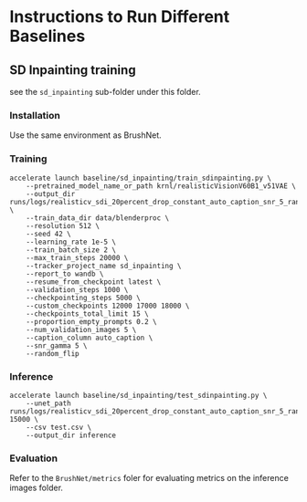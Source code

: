 # Instructions to Run Different Baselines


## SD Inpainting training

see the `sd_inpainting` sub-folder under this folder.

### Installation

Use the same environment as BrushNet.

### Training

```shell
accelerate launch baseline/sd_inpainting/train_sdinpainting.py \
    --pretrained_model_name_or_path krnl/realisticVisionV60B1_v51VAE \
    --output_dir runs/logs/realisticv_sdi_20percent_drop_constant_auto_caption_snr_5_random_flip \
    --train_data_dir data/blenderproc \
    --resolution 512 \
    --seed 42 \
    --learning_rate 1e-5 \
    --train_batch_size 2 \
    --max_train_steps 20000 \
    --tracker_project_name sd_inpainting \
    --report_to wandb \
    --resume_from_checkpoint latest \
    --validation_steps 1000 \
    --checkpointing_steps 5000 \
    --custom_checkpoints 12000 17000 18000 \
    --checkpoints_total_limit 15 \
    --proportion_empty_prompts 0.2 \
    --num_validation_images 5 \
    --caption_column auto_caption \
    --snr_gamma 5 \
    --random_flip
```

### Inference

```shell
accelerate launch baseline/sd_inpainting/test_sdinpainting.py \
    --unet_path runs/logs/realisticv_sdi_20percent_drop_constant_auto_caption_snr_5_random_flip/checkpoint-15000 \
    --csv test.csv \
    --output_dir inference
```

### Evaluation

Refer to the `BrushNet/metrics` foler for evaluating metrics on the inference images folder.

